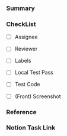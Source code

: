 ### Summary



### CheckList 
- [ ] Assignee
- [ ] Reviewer
- [ ] Labels
- [ ] Local Test Pass
- [ ] Test Code
- [ ] (Front) Screenshot


### Reference



### Notion Task Link



